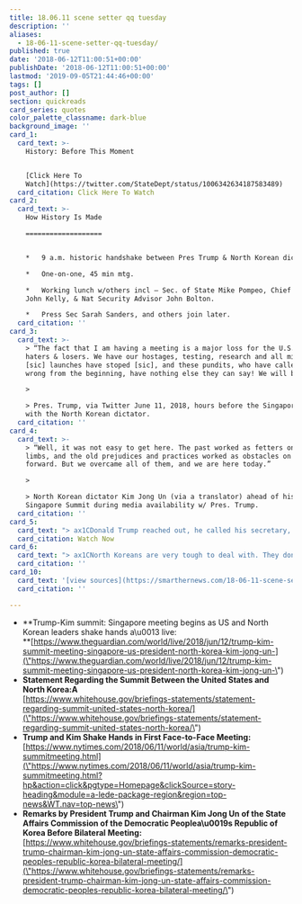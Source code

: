 ```yaml
---
title: 18.06.11 scene setter qq tuesday
description: ''
aliases:
  - 18-06-11-scene-setter-qq-tuesday/
published: true
date: '2018-06-12T11:00:51+00:00'
publishDate: '2018-06-12T11:00:51+00:00'
lastmod: '2019-09-05T21:44:46+00:00'
tags: []
post_author: []
section: quickreads
card_series: quotes
color_palette_classname: dark-blue
background_image: ''
card_1:
  card_text: >-
    History: Before This Moment


    [Click Here To
    Watch](https://twitter.com/StateDept/status/1006342634187583489)
  card_citation: Click Here To Watch
card_2:
  card_text: >-
    How History Is Made

    ===================


    *   9 a.m. historic handshake between Pres Trump & North Korean dictator.

    *   One-on-one, 45 min mtg.

    *   Working lunch w/others incl – Sec. of State Mike Pompeo, Chief of Staff
    John Kelly, & Nat Security Advisor John Bolton.

    *   Press Sec Sarah Sanders, and others join later.
  card_citation: ''
card_3:
  card_text: >-
    > “The fact that I am having a meeting is a major loss for the U.S., say the
    haters & losers. We have our hostages, testing, research and all missle
    [sic] launches have stoped [sic], and these pundits, who have called me
    wrong from the beginning, have nothing else they can say! We will be fine!”

    > 

    > Pres. Trump, via Twitter June 11, 2018, hours before the Singapore Summit
    with the North Korean dictator.
  card_citation: ''
card_4:
  card_text: >-
    > “Well, it was not easy to get here. The past worked as fetters on our
    limbs, and the old prejudices and practices worked as obstacles on our way
    forward. But we overcame all of them, and we are here today.”

    > 

    > North Korean dictator Kim Jong Un (via a translator) ahead of historic
    Singapore Summit during media availability w/ Pres. Trump.
  card_citation: ''
card_5:
  card_text: "> ax1CDonald Trump reached out, he called his secretary, she called me and said ax18Donald Trump is so proud of you, he likes you a lot.ax19 And that means a lot. I donax19t want to take any credit, we can all take credit and Iax19m just so glad this is happening.ax1Dn> n> Dennis Rodman to CNN during Singapore Summit.nn[Watch Now](https://www.youtube.com/embed/dAJLJRRJY3E?enablejsapi=1&autoplay=1&rel=0)"
  card_citation: Watch Now
card_6:
  card_text: "> ax1CNorth Koreans are very tough to deal with. They donax19t think like we do. We think in terms of a compromise, quid pro quo. You do this, we do that. Their idea of negotiating is theyax19ll give you more time for you to get to their position.ax1Dn> n> Fmr NM Gov, Bill Richardson, who negotiated with North Korea several times, speaking to AP days ahead of the Singapore Summit."
  card_citation: ''
card_10:
  card_text: '[view sources](https://smarthernews.com/18-06-11-scene-setter-qq-tuesday/)'
  card_citation: ''

---
```

*   **Trump-Kim summit: Singapore meeting begins as US and North Korean leaders shake hands a\\u0013 live:  
    **[https://www.theguardian.com/world/live/2018/jun/12/trump-kim-summit-meeting-singapore-us-president-north-korea-kim-jong-un-](\"https://www.theguardian.com/world/live/2018/jun/12/trump-kim-summit-meeting-singapore-us-president-north-korea-kim-jong-un-\")
*   **Statement Regarding the Summit Between the United States and North Korea:A**  
    [https://www.whitehouse.gov/briefings-statements/statement-regarding-summit-united-states-north-korea/](\"https://www.whitehouse.gov/briefings-statements/statement-regarding-summit-united-states-north-korea/\")
*   **Trump and Kim Shake Hands in First Face-to-Face Meeting:**  
    [https://www.nytimes.com/2018/06/11/world/asia/trump-kim-summitmeeting.html](\"https://www.nytimes.com/2018/06/11/world/asia/trump-kim-summitmeeting.html?hp&action=click&pgtype=Homepage&clickSource=story-heading&module=a-lede-package-region&region=top-news&WT.nav=top-news\")
*   **Remarks by President Trump and Chairman Kim Jong Un of the State Affairs Commission of the Democratic Peoplea\\u0019s Republic of Korea Before Bilateral Meeting:**  
    [https://www.whitehouse.gov/briefings-statements/remarks-president-trump-chairman-kim-jong-un-state-affairs-commission-democratic-peoples-republic-korea-bilateral-meeting/](\"https://www.whitehouse.gov/briefings-statements/remarks-president-trump-chairman-kim-jong-un-state-affairs-commission-democratic-peoples-republic-korea-bilateral-meeting/\")